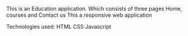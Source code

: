 This is an Education application.
Which consists of three pages 
Home, courses and Contact us
This a responsive web application

Technologies used:
HTML
CSS
Javascript
